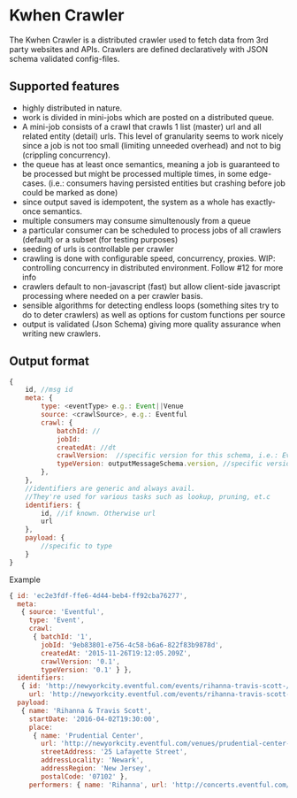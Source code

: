 # Kwhen Crawler

The Kwhen Crawler is a distributed crawler used to fetch data from 3rd party websites and APIs. 
Crawlers are defined declaratively with JSON schema validated config-files. 

## Supported features

- highly distributed in nature.
- work is divided in mini-jobs which are posted on a distributed queue. 
- A mini-job consists of a crawl that crawls 1 list (master) url and all related entity (detail) urls. This
level of granularity seems to work nicely since a job is not too small (limiting unneeded overhead) and not
to big (crippling concurrency).
- the queue has at least once semantics, meaning a job is guaranteed to be processed but might be processed multiple times, in some edge-cases. (i.e.: consumers having persisted entities but crashing before job could be marked as done)
-  since output saved is idempotent, the system as a whole has exactly-once semantics.
- multiple consumers may consume simultenously from a queue
- a particular consumer can be scheduled to process jobs of all crawlers (default) or a subset (for testing purposes) 
- seeding of urls is controllable per crawler
- crawling is done with configurable speed, concurrency, proxies. WIP: controlling concurrency in distributed environment. Follow #12 for more info
- crawlers default to non-javascript (fast) but allow client-side javascript processing where needed on a per crawler basis. 
- sensible algorithms for detecting endless loops (something sites try to do to deter crawlers) as well as options for custom functions per source
- output is validated (Json Schema) giving more quality assurance when writing new crawlers.


## Output format

```javascript
{
	id, //msg id
	meta: {
		type: <eventType> e.g.: Event||Venue
		source: <crawlSource>, e.g.: Eventful
		crawl: {
			batchId: //
			jobId:
			createdAt: //dt
			crawlVersion:  //specific version for this schema, i.e.: Eventful Events v1.0
			typeVersion: outputMessageSchema.version, //specific version of the target message schema. 
		},
	},
	//identifiers are generic and always avail. 
	//They're used for various tasks such as lookup, pruning, et.c
	identifiers: {
		id, //if known. Otherwise url
		url
	},
	payload: {
		//specific to type
	}
}
```

Example

````javascript
{ id: 'ec2e3fdf-ffe6-4d44-beb4-ff92cba76277',
  meta: 
   { source: 'Eventful',
     type: 'Event',
     crawl: 
      { batchId: '1',
        jobId: '9eb83801-e756-4c58-b6a6-822f83b9878d',
        createdAt: '2015-11-26T19:12:05.209Z',
        crawlVersion: '0.1',
        typeVersion: '0.1' } },
  identifiers: 
   { id: 'http://newyorkcity.eventful.com/events/rihanna-travis-scott-/E0-001-089143485-7',
     url: 'http://newyorkcity.eventful.com/events/rihanna-travis-scott-/E0-001-089143485-7' },
  payload: 
   { name: 'Rihanna & Travis Scott',
     startDate: '2016-04-02T19:30:00',
     place: 
      { name: 'Prudential Center',
        url: 'http://newyorkcity.eventful.com/venues/prudential-center-/V0-001-000989370-3',
        streetAddress: '25 Lafayette Street',
        addressLocality: 'Newark',
        addressRegion: 'New Jersey',
        postalCode: '07102' },
     performers: { name: 'Rihanna', url: 'http://concerts.eventful.com/Rihanna' } } }

````

